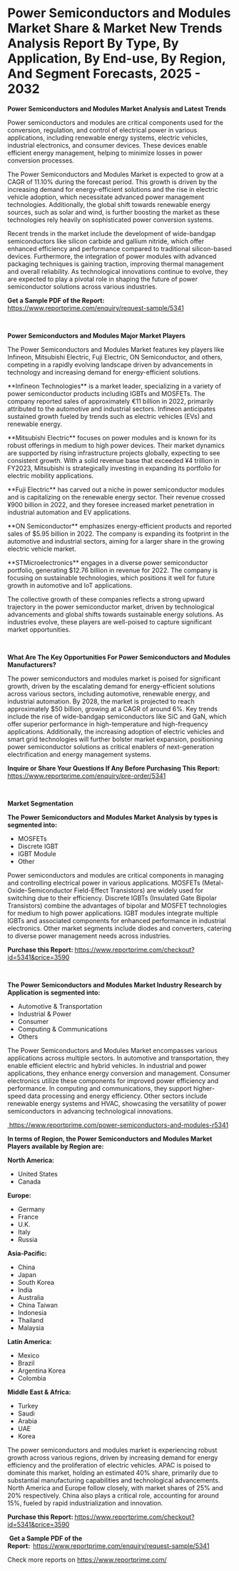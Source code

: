 <p><h1>Power Semiconductors and Modules Market Share & Market New Trends Analysis Report By Type, By Application, By End-use, By Region, And Segment Forecasts, 2025 - 2032</h1></p><p><strong>Power Semiconductors and Modules Market Analysis and Latest Trends</strong></p>
<p><p>Power semiconductors and modules are critical components used for the conversion, regulation, and control of electrical power in various applications, including renewable energy systems, electric vehicles, industrial electronics, and consumer devices. These devices enable efficient energy management, helping to minimize losses in power conversion processes.</p><p>The Power Semiconductors and Modules Market is expected to grow at a CAGR of 11.10% during the forecast period. This growth is driven by the increasing demand for energy-efficient solutions and the rise in electric vehicle adoption, which necessitate advanced power management technologies. Additionally, the global shift towards renewable energy sources, such as solar and wind, is further boosting the market as these technologies rely heavily on sophisticated power conversion systems.</p><p>Recent trends in the market include the development of wide-bandgap semiconductors like silicon carbide and gallium nitride, which offer enhanced efficiency and performance compared to traditional silicon-based devices. Furthermore, the integration of power modules with advanced packaging techniques is gaining traction, improving thermal management and overall reliability. As technological innovations continue to evolve, they are expected to play a pivotal role in shaping the future of power semiconductor solutions across various industries.</p></p>
<p><strong>Get a Sample PDF of the Report:&nbsp;</strong> <a href="https://www.reportprime.com/enquiry/request-sample/5341?utm_campaign=2646&utm_medium=2&utm_source=Github&utm_content=ia&utm_term=19032025&utm_id=power-semiconductors-and-modules">https://www.reportprime.com/enquiry/request-sample/5341</a></p>
<p>&nbsp;</p>
<p><strong>Power Semiconductors and Modules Major Market Players</strong></p>
<p><p>The Power Semiconductors and Modules Market features key players like Infineon, Mitsubishi Electric, Fuji Electric, ON Semiconductor, and others, competing in a rapidly evolving landscape driven by advancements in technology and increasing demand for energy-efficient solutions.</p><p>**Infineon Technologies** is a market leader, specializing in a variety of power semiconductor products including IGBTs and MOSFETs. The company reported sales of approximately €11 billion in 2022, primarily attributed to the automotive and industrial sectors. Infineon anticipates sustained growth fueled by trends such as electric vehicles (EVs) and renewable energy.</p><p>**Mitsubishi Electric** focuses on power modules and is known for its robust offerings in medium to high power devices. Their market dynamics are supported by rising infrastructure projects globally, expecting to see consistent growth. With a solid revenue base that exceeded ¥4 trillion in FY2023, Mitsubishi is strategically investing in expanding its portfolio for electric mobility applications.</p><p>**Fuji Electric** has carved out a niche in power semiconductor modules and is capitalizing on the renewable energy sector. Their revenue crossed ¥900 billion in 2022, and they foresee increased market penetration in industrial automation and EV applications.</p><p>**ON Semiconductor** emphasizes energy-efficient products and reported sales of $5.95 billion in 2022. The company is expanding its footprint in the automotive and industrial sectors, aiming for a larger share in the growing electric vehicle market.</p><p>**STMicroelectronics** engages in a diverse power semiconductor portfolio, generating $12.76 billion in revenue for 2022. The company is focusing on sustainable technologies, which positions it well for future growth in automotive and IoT applications.</p><p>The collective growth of these companies reflects a strong upward trajectory in the power semiconductor market, driven by technological advancements and global shifts towards sustainable energy solutions. As industries evolve, these players are well-poised to capture significant market opportunities.</p></p>
<p>&nbsp;</p>
<p><strong>What Are The Key Opportunities For Power Semiconductors and Modules Manufacturers?</strong></p>
<p><p>The power semiconductors and modules market is poised for significant growth, driven by the escalating demand for energy-efficient solutions across various sectors, including automotive, renewable energy, and industrial automation. By 2028, the market is projected to reach approximately $50 billion, growing at a CAGR of around 6%. Key trends include the rise of wide-bandgap semiconductors like SiC and GaN, which offer superior performance in high-temperature and high-frequency applications. Additionally, the increasing adoption of electric vehicles and smart grid technologies will further bolster market expansion, positioning power semiconductor solutions as critical enablers of next-generation electrification and energy management systems.</p></p>
<p><strong>Inquire or Share Your Questions If Any Before Purchasing This Report:</strong> <a href="https://www.reportprime.com/enquiry/pre-order/5341?utm_campaign=2646&utm_medium=2&utm_source=Github&utm_content=ia&utm_term=19032025&utm_id=power-semiconductors-and-modules">https://www.reportprime.com/enquiry/pre-order/5341</a></p>
<p>&nbsp;</p>
<p><strong>Market Segmentation</strong></p>
<p><strong>The Power Semiconductors and Modules Market Analysis by types is segmented into:</strong></p>
<p><ul><li>MOSFETs</li><li>Discrete IGBT</li><li>IGBT Module</li><li>Other</li></ul></p>
<p><p>Power semiconductors and modules are critical components in managing and controlling electrical power in various applications. MOSFETs (Metal-Oxide-Semiconductor Field-Effect Transistors) are widely used for switching due to their efficiency. Discrete IGBTs (Insulated Gate Bipolar Transistors) combine the advantages of bipolar and MOSFET technologies for medium to high power applications. IGBT modules integrate multiple IGBTs and associated components for enhanced performance in industrial electronics. Other market segments include diodes and converters, catering to diverse power management needs across industries.</p></p>
<p><strong>Purchase this Report:&nbsp;</strong><a href="https://www.reportprime.com/checkout?id=5341&price=3590&utm_campaign=2646&utm_medium=2&utm_source=Github&utm_content=ia&utm_term=19032025&utm_id=power-semiconductors-and-modules">https://www.reportprime.com/checkout?id=5341&price=3590</a></p>
<p>&nbsp;</p>
<p><strong>The Power Semiconductors and Modules Market Industry Research by Application is segmented into:</strong></p>
<p><ul><li>Automotive & Transportation</li><li>Industrial & Power</li><li>Consumer</li><li>Computing & Communications</li><li>Others</li></ul></p>
<p><p>The Power Semiconductors and Modules Market encompasses various applications across multiple sectors. In automotive and transportation, they enable efficient electric and hybrid vehicles. In industrial and power applications, they enhance energy conversion and management. Consumer electronics utilize these components for improved power efficiency and performance. In computing and communications, they support higher-speed data processing and energy efficiency. Other sectors include renewable energy systems and HVAC, showcasing the versatility of power semiconductors in advancing technological innovations.</p></p>
<p><a href="https://www.reportprime.com/power-semiconductors-and-modules-r5341?utm_campaign=2646&utm_medium=2&utm_source=Github&utm_content=ia&utm_term=19032025&utm_id=power-semiconductors-and-modules">&nbsp;https://www.reportprime.com/power-semiconductors-and-modules-r5341</a></p>
<p><strong>In terms of Region, the Power Semiconductors and Modules Market Players available by Region are:</strong></p>
<p>
    <p> <strong> North America: </strong>
        <ul>
            <li>United States</li>
            <li>Canada</li>
        </ul>
        </p> 
    <p> <strong> Europe: </strong>
        <ul>
            <li>Germany</li>
            <li>France</li>
            <li>U.K.</li>
            <li>Italy</li>
            <li>Russia</li>
        </ul>
        </p> 
    <p> <strong> Asia-Pacific: </strong>
        <ul>
            <li>China</li>
            <li>Japan</li>
            <li>South Korea</li>
            <li>India</li>
            <li>Australia</li>
            <li>China Taiwan</li>
            <li>Indonesia</li>
            <li>Thailand</li>
            <li>Malaysia</li>
        </ul>
        </p> 
    <p> <strong> Latin America: </strong>
        <ul>
            <li>Mexico</li>
            <li>Brazil</li>
            <li>Argentina Korea</li>
            <li>Colombia</li>
        </ul>
        </p> 
    <p> <strong> Middle East & Africa: </strong>
        <ul>
            <li>Turkey</li>
            <li>Saudi</li>
            <li>Arabia</li>
            <li>UAE</li>
            <li>Korea</li>
        </ul>
    </p>
    </p>
<p><p>The power semiconductors and modules market is experiencing robust growth across various regions, driven by increasing demand for energy efficiency and the proliferation of electric vehicles. APAC is poised to dominate this market, holding an estimated 40% share, primarily due to substantial manufacturing capabilities and technological advancements. North America and Europe follow closely, with market shares of 25% and 20% respectively. China also plays a critical role, accounting for around 15%, fueled by rapid industrialization and innovation.</p></p>
<p><strong>Purchase this Report: </strong><a href="https://www.reportprime.com/checkout?id=5341&price=3590&utm_campaign=2646&utm_medium=2&utm_source=Github&utm_content=ia&utm_term=19032025&utm_id=power-semiconductors-and-modules">https://www.reportprime.com/checkout?id=5341&price=3590</a></p>
<p>&nbsp;<strong>Get a Sample PDF of the Report:&nbsp;&nbsp;</strong><a href="https://www.reportprime.com/enquiry/request-sample/5341?utm_campaign=2646&utm_medium=2&utm_source=Github&utm_content=ia&utm_term=19032025&utm_id=power-semiconductors-and-modules">https://www.reportprime.com/enquiry/request-sample/5341</a></p>
<p><strong></strong></p>
<p>Check more reports on <a href="https://www.reportprime.com/?utm_campaign=2646&utm_medium=2&utm_source=Github&utm_content=ia&utm_term=19032025&utm_id=power-semiconductors-and-modules">https://www.reportprime.com/</a></p>